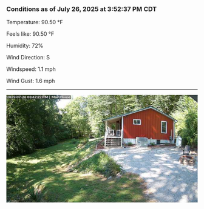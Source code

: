 ### Conditions as of July 26, 2025 at 3:52:37 PM CDT 

Temperature: 90.50 &deg;F

Feels like: 90.50 &deg;F

Humidity: 72%

Wind Direction: S

Windspeed: 1.1 mph

Wind Gust: 1.6 mph

---

<img src="./images/latest.jpeg"/>

